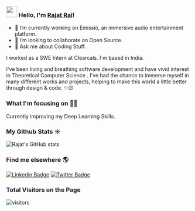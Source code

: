 ### <img src="https://media.giphy.com/media/hvRJCLFzcasrR4ia7z/giphy.gif" width="30px"> Hello, I'm [Rajat Rai](https://therajatrai.github.io/)!

- 🔭 I’m currently working on Emissio, an immersive audio entertainment platform.
- 👯 I’m looking to collaborate on Open Source.
- 💬 Ask me about Coding Stuff.

I worked as a SWE Intern at Clearcals. I´m based in India.

 I've been living and breathing software development and have vivid interest in Theoretical Computer Science . I've had the chance to immerse myself in many different works and projects, helping to make this world a little better through design & code. ✨😍
 
### What I'm focusing on 👨‍💻

Currently improving my Deep Learning Skills.<br /> 

### My Github Stats ☀

![Rajat's GitHub stats](https://github-readme-stats.vercel.app/api?username=therajatrai&count_private=true&show_icons=true&hide_border=true&theme=github_dark)

### Find me elsewhere 🌎

[![Linkedin Badge](https://img.shields.io/badge/-LinkedIn-blue?style=flat-square&logo=Linkedin&logoColor=white&link=https://www.linkedin.com/in/harshkumarkhatri/)](https://www.linkedin.com/in/rajat-rai-2002/) 
[![Twitter Badge](https://img.shields.io/badge/-Twitter-1ca0f1?style=flat-square&labelColor=1ca0f1&logo=twitter&logoColor=white&link=https://twitter.com/_diogorodrigues)](https://twitter.com/ItsRajatRai/)
<br> 

###  Total Visitors on the Page

![visitors](https://visitor-badge.laobi.icu/badge?page_id=therajatrai.therajatrai)
